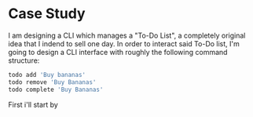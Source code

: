 # Case Study

I am designing a CLI which manages a "To-Do List", a completely original idea
that I indend to sell one day. In order to interact said To-Do list, I'm going to
design a CLI interface with roughly the following command structure:

```bash
todo add 'Buy bananas'
todo remove 'Buy Bananas'
todo complete 'Buy Bananas'
```

First i'll start by 
